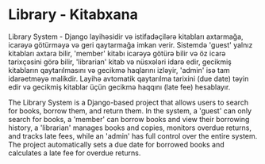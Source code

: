 # Library - Kitabxana
Library System - Django layihəsidir və istifadəçilərə kitabları axtarmağa, icarəyə götürməyə və geri qaytarmağa imkan verir. Sistemdə 'guest' yalnız kitabları axtara bilir, 'member' kitabı icarəyə götürə bilir və öz icarə tarixçəsini görə bilir, 'librarian' kitab və nüsxələri idarə edir, gecikmiş kitabların qaytarılmasını və gecikmə haqlarını izləyir, 'admin' isə tam idarəetməyə malikdir. Layihə avtomatik qaytarılma tarixini (due date) təyin edir və gecikmiş kitablar üçün gecikmə haqqını (late fee) hesablayır.

The Library System is a Django-based project that allows users to search for books, borrow them, and return them. In the system, a 'guest' can only search for books, a 'member' can borrow books and view their borrowing history, a 'librarian' manages books and copies, monitors overdue returns, and tracks late fees, while an 'admin' has full control over the entire system. The project automatically sets a due date for borrowed books and calculates a late fee for overdue returns.
